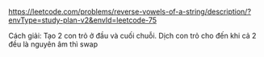 https://leetcode.com/problems/reverse-vowels-of-a-string/description/?envType=study-plan-v2&envId=leetcode-75


Cách giải: Tạo 2 con trỏ ở đầu và cuối chuỗi. Dịch
con trỏ cho đến khi cả 2 đều là nguyên âm thì swap